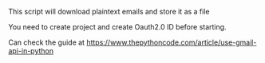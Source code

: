 This script will download plaintext emails and store it as a file

You need to create project and create Oauth2.0 ID before starting.

Can check the guide at https://www.thepythoncode.com/article/use-gmail-api-in-python